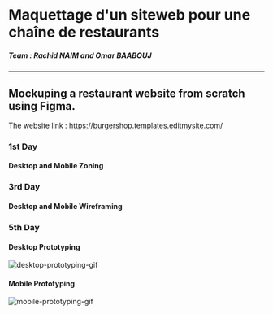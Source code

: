# Maquettage d'un siteweb pour une chaîne de restaurants

##### Team : Rachid NAIM and Omar BAABOUJ

---

## Mockuping a restaurant website from scratch using Figma.

The website link : https://burgershop.templates.editmysite.com/

### 1st Day

#### Desktop and Mobile Zoning

### 3rd Day

#### Desktop and Mobile Wireframing

### 5th Day

#### Desktop Prototyping

![desktop-prototyping-gif](./Prototypes/Desktop.gif)

#### Mobile Prototyping

![mobile-prototyping-gif](./Prototypes/Mobile.gif)
